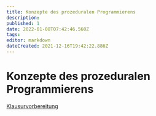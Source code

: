 ```yaml
---
title: Konzepte des prozeduralen Programmierens
description: 
published: 1
date: 2022-01-08T07:42:46.560Z
tags: 
editor: markdown
dateCreated: 2021-12-16T19:42:22.886Z
---
```


# Konzepte des prozeduralen Programmierens
[Klausurvorbereitung](/fom/semester-1/prozeduales-programmieren/klausurvorbereitung)